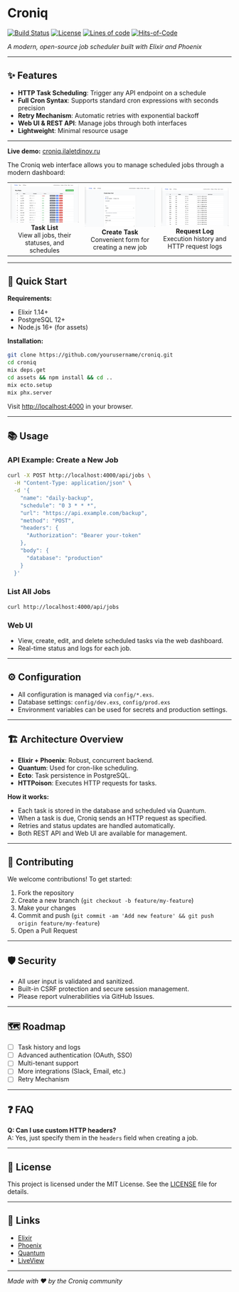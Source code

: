 <!--
The MIT License (MIT).

Copyright (c) 2025 Almaz Ilaletdinov <a.ilaletdinov@yandex.ru>

Permission is hereby granted, free of charge, to any person obtaining a copy
of this software and associated documentation files (the "Software"), to deal
in the Software without restriction, including without limitation the rights
to use, copy, modify, merge, publish, distribute, sublicense, and/or sell
copies of the Software, and to permit persons to whom the Software is
furnished to do so, subject to the following conditions:

The above copyright notice and this permission notice shall be included in all
copies or substantial portions of the Software.

THE SOFTWARE IS PROVIDED "AS IS", WITHOUT WARRANTY OF ANY KIND,
EXPRESS OR IMPLIED, INCLUDING BUT NOT LIMITED TO THE WARRANTIES OF
MERCHANTABILITY, FITNESS FOR A PARTICULAR PURPOSE AND NONINFRINGEMENT.
IN NO EVENT SHALL THE AUTHORS OR COPYRIGHT HOLDERS BE LIABLE FOR ANY CLAIM,
DAMAGES OR OTHER LIABILITY, WHETHER IN AN ACTION OF CONTRACT, TORT OR
OTHERWISE, ARISING FROM, OUT OF OR IN CONNECTION WITH THE SOFTWARE OR THE USE
OR OTHER DEALINGS IN THE SOFTWARE.
-->
# Croniq

[![Build Status](https://img.shields.io/github/actions/workflow/status/blablatdinov/croniq/pr-check.yml?branch=master)](https://github.com/yourusername/blablatdinov/croniq)
[![License](https://img.shields.io/badge/license-MIT-blue.svg)](LICENSE)
[![Lines of code](https://tokei.rs/b1/github/blablatdinov/croniq?style=flat)](https://github.com/XAMPPRocky/tokei_rs)
[![Hits-of-Code](https://hitsofcode.com/github/blablatdinov/croniq)](https://hitsofcode.com/github/blablatdinov/croniq/view)

_A modern, open-source job scheduler built with Elixir and Phoenix_

---

## ✨ Features

- **HTTP Task Scheduling**: Trigger any API endpoint on a schedule
- **Full Cron Syntax**: Supports standard cron expressions with seconds precision
- **Retry Mechanism**: Automatic retries with exponential backoff
- **Web UI & REST API**: Manage jobs through both interfaces
- **Lightweight**: Minimal resource usage

---

**Live demo:** [croniq.ilaletdinov.ru](https://croniq.ilaletdinov.ru)

The Croniq web interface allows you to manage scheduled jobs through a modern dashboard:

<table>
  <tr>
    <td align="center">
      <img src="docs/images/screen_task_list.png" alt="Task List" width="350"/><br/>
      <b>Task List</b><br/>
      View all jobs, their statuses, and schedules
    </td>
    <td align="center">
      <img src="docs/images/screen_create_task.png" alt="Create Task" width="350"/><br/>
      <b>Create Task</b><br/>
      Convenient form for creating a new job
    </td>
    <td align="center">
      <img src="docs/images/screen_request_log.png" alt="Request Log" width="350"/><br/>
      <b>Request Log</b><br/>
      Execution history and HTTP request logs
    </td>
  </tr>
</table>

---

## 🚀 Quick Start

**Requirements:**
- Elixir 1.14+
- PostgreSQL 12+
- Node.js 16+ (for assets)

**Installation:**
```bash
git clone https://github.com/yourusername/croniq.git
cd croniq
mix deps.get
cd assets && npm install && cd ..
mix ecto.setup
mix phx.server
```
Visit [http://localhost:4000](http://localhost:4000) in your browser.

---

## 📚 Usage

### API Example: Create a New Job

```bash
curl -X POST http://localhost:4000/api/jobs \
  -H "Content-Type: application/json" \
  -d '{
    "name": "daily-backup",
    "schedule": "0 3 * * *",
    "url": "https://api.example.com/backup",
    "method": "POST",
    "headers": {
      "Authorization": "Bearer your-token"
    },
    "body": {
      "database": "production"
    }
  }'
```

### List All Jobs

```bash
curl http://localhost:4000/api/jobs
```

### Web UI

- View, create, edit, and delete scheduled tasks via the web dashboard.
- Real-time status and logs for each job.

---

## ⚙️ Configuration

- All configuration is managed via `config/*.exs`.
- Database settings: `config/dev.exs`, `config/prod.exs`
- Environment variables can be used for secrets and production settings.

---

## 🏗️ Architecture Overview

- **Elixir + Phoenix**: Robust, concurrent backend.
- **Quantum**: Used for cron-like scheduling.
- **Ecto**: Task persistence in PostgreSQL.
- **HTTPoison**: Executes HTTP requests for tasks.

**How it works:**
- Each task is stored in the database and scheduled via Quantum.
- When a task is due, Croniq sends an HTTP request as specified.
- Retries and status updates are handled automatically.
- Both REST API and Web UI are available for management.

---

## 🤝 Contributing

We welcome contributions! To get started:

1. Fork the repository
2. Create a new branch (`git checkout -b feature/my-feature`)
3. Make your changes
4. Commit and push (`git commit -am 'Add new feature' && git push origin feature/my-feature`)
5. Open a Pull Request

---

## 🛡️ Security

- All user input is validated and sanitized.
- Built-in CSRF protection and secure session management.
- Please report vulnerabilities via GitHub Issues.

---

## 🗺️ Roadmap

- [ ] Task history and logs
- [ ] Advanced authentication (OAuth, SSO)
- [ ] Multi-tenant support
- [ ] More integrations (Slack, Email, etc.)
- [ ] Retry Mechanism

---

## ❓ FAQ

**Q: Can I use custom HTTP headers?**  
A: Yes, just specify them in the `headers` field when creating a job.

---

## 📄 License

This project is licensed under the MIT License. See the [LICENSE](LICENSE) file for details.

---

## 🔗 Links

- [Elixir](https://elixir-lang.org/)
- [Phoenix](https://www.phoenixframework.org/)
- [Quantum](https://github.com/quantum-elixir/quantum-core)
- [LiveView](https://hexdocs.pm/phoenix_live_view/Phoenix.LiveView.html)

---

_Made with ❤️ by the Croniq community_
